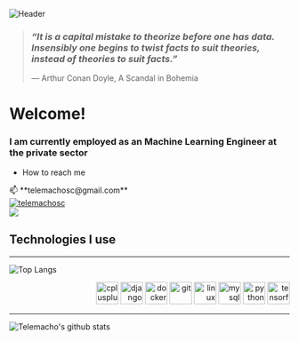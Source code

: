 ![Header](https://github.com/telemachosc/telemachosc/blob/master/network_banner.gif?raw=true"Header")
> ### _“It is a capital mistake to theorize before one has data. Insensibly one begins to twist facts to suit theories, instead of theories to suit facts.”_
> — Arthur Conan Doyle, A Scandal in Bohemia


# Welcome!
### I am currently employed as an Machine Learning Engineer at the private sector


-  How to reach me 
<p align="left">
 📫 **telemachosc@gmail.com** <br>
<a href="https://linkedin.com/in/telemachosc" target="blank"><img align="center" src="https://icon-icons.com/icons2/1753/PNG/32/iconfinder-social-media-applications-14linkedin-4102586_113786.png" alt="telemachosc" /></a> <br>
<a href="https://stackoverflow.com/users/11780135" target="blank"><img align="center" src="https://img.icons8.com/color/32/000000/stackoverflow.png" /></a> <br>
</p>


## Technologies I use 
---


![Top Langs](https://github-readme-stats.vercel.app/api/top-langs/?username=telemachosc&layout=compact&theme=tokyonight)

<p align="right"><img src="https://devicons.github.io/devicon/devicon.git/icons/cplusplus/cplusplus-original.svg" alt="cplusplus" width="40" height="40"/> <img src="https://devicons.github.io/devicon/devicon.git/icons/django/django-original.svg" alt="django" width="40" height="40"/> <img src="https://devicons.github.io/devicon/devicon.git/icons/docker/docker-original-wordmark.svg" alt="docker" width="40" height="40"/> <img src="https://www.vectorlogo.zone/logos/git-scm/git-scm-icon.svg" alt="git" width="40" height="40"/> <img src="https://devicons.github.io/devicon/devicon.git/icons/linux/linux-original.svg" alt="linux" width="40" height="40"/> <img src="https://devicons.github.io/devicon/devicon.git/icons/mysql/mysql-original-wordmark.svg" alt="mysql" width="40" height="40"/> <img src="https://devicons.github.io/devicon/devicon.git/icons/python/python-original.svg" alt="python" width="40" height="40"/> <img src="https://www.vectorlogo.zone/logos/tensorflow/tensorflow-icon.svg" alt="tensorflow" width="40" height="40"/></p>


***


![Telemacho's github stats](https://github-readme-stats.vercel.app/api?username=telemachosc&show_icons=true&theme=tokyonight)

<!----https://towardsdatascience.com/explore-new-github-readme-feature-7d5cc21bf02f>
<!--- https://github.com/anuraghazra/github-readme-stats --->
